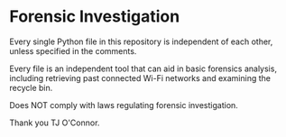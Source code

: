 # Forensic Investigation

Every single Python file in this repository is independent of each other, unless specified in the comments.

Every file is an independent tool that can aid in basic forensics analysis, including retrieving past connected Wi-Fi networks and examining the recycle bin. 

Does NOT comply with laws regulating forensic investigation.

Thank you TJ O'Connor.
